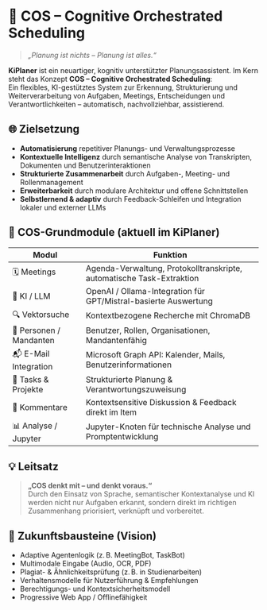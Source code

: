 # 🧠 COS – Cognitive Orchestrated Scheduling

> _„Planung ist nichts – Planung ist alles.“_

**KiPlaner** ist ein neuartiger, kognitiv unterstützter Planungsassistent. Im Kern steht das Konzept **COS – Cognitive Orchestrated Scheduling**:  
Ein flexibles, KI-gestütztes System zur Erkennung, Strukturierung und Weiterverarbeitung von Aufgaben, Meetings, Entscheidungen und Verantwortlichkeiten – automatisch, nachvollziehbar, assistierend.

## 🌐 Zielsetzung

- **Automatisierung** repetitiver Planungs- und Verwaltungsprozesse
- **Kontextuelle Intelligenz** durch semantische Analyse von Transkripten, Dokumenten und Benutzerinteraktionen
- **Strukturierte Zusammenarbeit** durch Aufgaben-, Meeting- und Rollenmanagement
- **Erweiterbarkeit** durch modulare Architektur und offene Schnittstellen
- **Selbstlernend & adaptiv** durch Feedback-Schleifen und Integration lokaler und externer LLMs

## 🧩 COS-Grundmodule (aktuell im KiPlaner)

| Modul                  | Funktion                                                                 |
|------------------------|--------------------------------------------------------------------------|
| 🗓️ Meetings             | Agenda-Verwaltung, Protokolltranskripte, automatische Task-Extraktion   |
| 🧠 KI / LLM             | OpenAI / Ollama-Integration für GPT/Mistral-basierte Auswertung          |
| 🔍 Vektorsuche          | Kontextbezogene Recherche mit ChromaDB                                  |
| 🧑 Personen / Mandanten | Benutzer, Rollen, Organisationen, Mandantenfähig                        |
| 📬 E-Mail Integration   | Microsoft Graph API: Kalender, Mails, Benutzerinformationen              |
| 📝 Tasks & Projekte     | Strukturierte Planung & Verantwortungszuweisung                         |
| 💬 Kommentare           | Kontextsensitive Diskussion & Feedback direkt im Item                   |
| 📊 Analyse / Jupyter    | Jupyter-Knoten für technische Analyse und Promptentwicklung              |

## 💡 Leitsatz

> **„COS denkt mit – und denkt voraus.“**  
> Durch den Einsatz von Sprache, semantischer Kontextanalyse und KI werden nicht nur Aufgaben erkannt, sondern direkt im richtigen Zusammenhang priorisiert, verknüpft und vorbereitet.

## 🧱 Zukunftsbausteine (Vision)

- Adaptive Agentenlogik (z. B. MeetingBot, TaskBot)
- Multimodale Eingabe (Audio, OCR, PDF)
- Plagiat- & Ähnlichkeitsprüfung (z. B. in Studienarbeiten)
- Verhaltensmodelle für Nutzerführung & Empfehlungen
- Berechtigungs- und Kontextsicherheitsmodell
- Progressive Web App / Offlinefähigkeit
